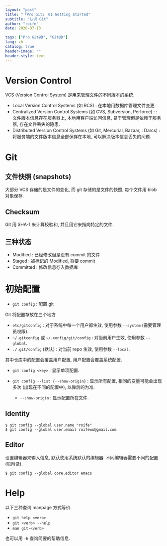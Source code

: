 ```yaml
---
layout: "post"
title: "「Pro Git」 01 Getting Started"
subtitle: "认识 Git"
author: "roife"
date: 2020-07-13

tags: ["Pro Git@B", "Git@D"]
lang: zh
catalog: true
header-image: ""
header-style: text
---
```


# Version Control

VCS (Version Control System) 是用来管理文件的不同版本的系统.

- Local Version Control Systems (如 RCS) : 在本地用数据库管理文件变更.
- Centralized Version Control Systems (如 CVS, Subversion, Perforce) :
  : 文件版本信息存在服务器上, 本地用客户端访问信息, 易于管理但是依赖于服务器, 存在文件丢失的隐患.
- Distributed Version Control Systems (如 Git, Mercurial, Bazaar,
  : Darcs) : 将服务端的文件版本信息全部保存在本地, 可以解决版本信息丢失的问题.

# Git

## 文件快照 (snapshots)

大部分 VCS 存储的是文件的变化, 而 git 存储的是文件的快照, 每个文件用 blob 对象保存.

## Checksum

Git 用 SHA-1 来计算校验和, 并且用它来指向特定的文件.

## 三种状态

- Modified : 已经修改但是没有 commit 的文件
- Staged : 被标记的 Modified, 将要 commit
- Committed : 修改信息存入数据库

# 初始配置

- `git config`
  : 配置 git

Git 将配置存放在三个地方

- `etc/gitconfig` : 对于系统中每一个用户都生效, 使用参数 `--system` (需要管理员权限).
- `~/.gitconfig` 或 `~/.config/git/config` : 对当前用户生效, 使用参数 `--global`.
- `./.git/config` (默认) : 对当前 repo 生效, 使用参数 `--local`.

其中仓库中的配置会覆盖用户配置, 用户配置会覆盖系统配置.

- `git config <key>`
  : 显示单项配置.

- `git config --list {--show-origin}`
  : 显示所有配置, 相同的变量可能会出现多次 (出现在不同的配置中), 以靠后的为准.

  - `--show-origin`
    : 显示配置所在文件.

## Identity

``` shell
$ git config --global user.name "roife"
$ git config --global user.email roifewu@gmail.com
```

## Editor

设置编辑器来输入信息, 默认使用系统默认的编辑器. 不同编辑器需要不同的配置 (见附录).

``` shell
$ git config --global core.editor emacs
```

# Help

以下三种查询 manpage 方式等价.

- `git help <verb>`
- `git <verb> --help`
- `man git-<verb>`

也可以用 `-h` 查询简要的帮助信息.
